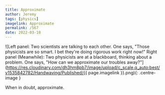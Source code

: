 ```yaml
---
title: Approximate
author: Jeremy
tags: [physics]
imagelink: Approximate
permalink: /567
date: 2022-03-18
---
```


![Left panel: Two scientists are talking to each other. One says, "Those physicists are so smart. I bet they're doing rigorous work right now!" Right panel (Meanwhile): Two physicists are at a blackboard, thinking about a problem. One says, "How can we approximate our troubles away?"](https://res.cloudinary.com/dh3hm8pb7/image/upload/c_scale,q_auto:best/v1535842782/Handwaving/Published/{{ page.imagelink }}.png){: .centre-image }

When in doubt, approximate.
